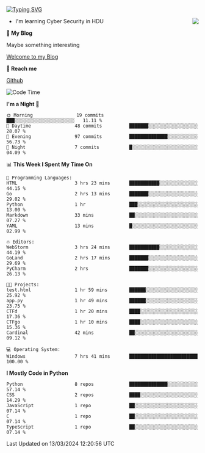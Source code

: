 [![Typing SVG](https://readme-typing-svg.herokuapp.com?font=Fira+Code&pause=1000&random=false&width=450&height=60&lines=Hello+%F0%9F%91%8B%F0%9F%8F%BB;I'm+JBNRZ)](https://git.io/typing-svg)

<a href="#">
  <img align="right" src="https://github-readme-stats.vercel.app/api?username=JBNRZ&show_icons=true&bg_color=15,f2f7fd,E0EAFC" />
</a>

- I'm learning Cyber Security in HDU

 **🌱 My Blog**

Maybe something interesting

[Welcome to my Blog](https://jbnrz.com.cn/)

 **💬 Reach me** 

[Github](https://github.com/JBNRZ)


<!--START_SECTION:waka-->
![Code Time](http://img.shields.io/badge/Code%20Time-368%20hrs%2056%20mins-blue)

**I'm a Night 🦉** 

```text
🌞 Morning                19 commits          ███░░░░░░░░░░░░░░░░░░░░░░   11.11 % 
🌆 Daytime                48 commits          ███████░░░░░░░░░░░░░░░░░░   28.07 % 
🌃 Evening                97 commits          ██████████████░░░░░░░░░░░   56.73 % 
🌙 Night                  7 commits           █░░░░░░░░░░░░░░░░░░░░░░░░   04.09 % 
```


📊 **This Week I Spent My Time On** 

```text
💬 Programming Languages: 
HTML                     3 hrs 23 mins       ███████████░░░░░░░░░░░░░░   44.15 % 
Go                       2 hrs 13 mins       ███████░░░░░░░░░░░░░░░░░░   29.02 % 
Python                   1 hr                ███░░░░░░░░░░░░░░░░░░░░░░   13.00 % 
Markdown                 33 mins             ██░░░░░░░░░░░░░░░░░░░░░░░   07.27 % 
YAML                     13 mins             █░░░░░░░░░░░░░░░░░░░░░░░░   02.99 % 

🔥 Editors: 
WebStorm                 3 hrs 24 mins       ███████████░░░░░░░░░░░░░░   44.19 % 
GoLand                   2 hrs 17 mins       ███████░░░░░░░░░░░░░░░░░░   29.69 % 
PyCharm                  2 hrs               ███████░░░░░░░░░░░░░░░░░░   26.13 % 

🐱‍💻 Projects: 
test.html                1 hr 59 mins        ██████░░░░░░░░░░░░░░░░░░░   25.92 % 
app.py                   1 hr 49 mins        ██████░░░░░░░░░░░░░░░░░░░   23.75 % 
CTFd                     1 hr 20 mins        ████░░░░░░░░░░░░░░░░░░░░░   17.36 % 
CTFgo                    1 hr 10 mins        ████░░░░░░░░░░░░░░░░░░░░░   15.36 % 
Cardinal                 42 mins             ██░░░░░░░░░░░░░░░░░░░░░░░   09.12 % 

💻 Operating System: 
Windows                  7 hrs 41 mins       █████████████████████████   100.00 % 
```

**I Mostly Code in Python** 

```text
Python                   8 repos             ██████████████░░░░░░░░░░░   57.14 % 
CSS                      2 repos             ████░░░░░░░░░░░░░░░░░░░░░   14.29 % 
JavaScript               1 repo              ██░░░░░░░░░░░░░░░░░░░░░░░   07.14 % 
C                        1 repo              ██░░░░░░░░░░░░░░░░░░░░░░░   07.14 % 
TypeScript               1 repo              ██░░░░░░░░░░░░░░░░░░░░░░░   07.14 % 
```




 Last Updated on 13/03/2024 12:20:56 UTC
<!--END_SECTION:waka-->
